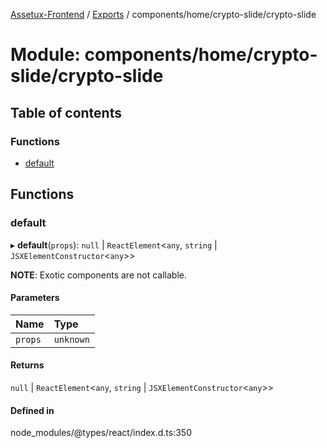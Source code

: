[Assetux-Frontend](../README.md) / [Exports](../modules.md) / components/home/crypto-slide/crypto-slide

# Module: components/home/crypto-slide/crypto-slide

## Table of contents

### Functions

- [default](components_home_crypto_slide_crypto_slide.md#default)

## Functions

### default

▸ **default**(`props`): ``null`` \| `ReactElement`<`any`, `string` \| `JSXElementConstructor`<`any`\>\>

**NOTE**: Exotic components are not callable.

#### Parameters

| Name | Type |
| :------ | :------ |
| `props` | `unknown` |

#### Returns

``null`` \| `ReactElement`<`any`, `string` \| `JSXElementConstructor`<`any`\>\>

#### Defined in

node_modules/@types/react/index.d.ts:350
